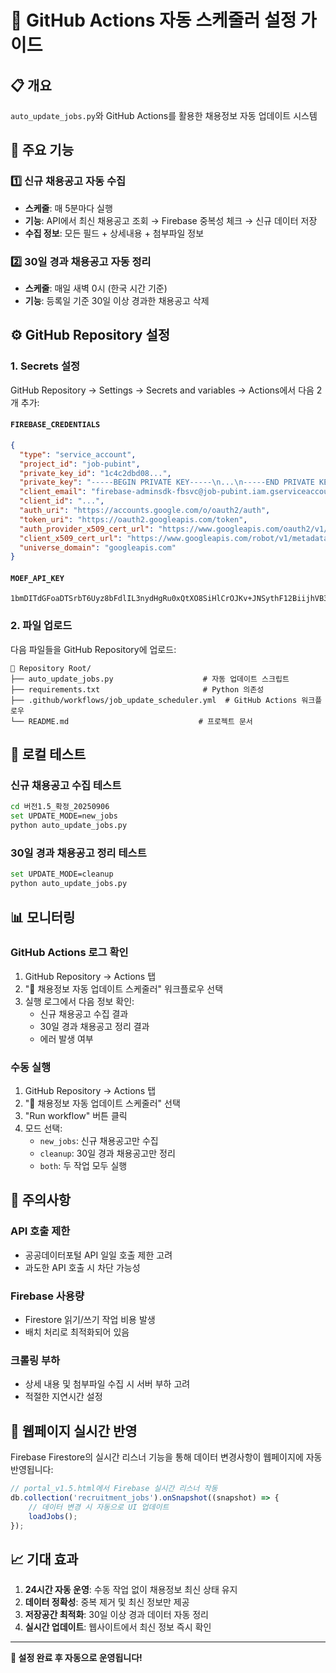 # 🚀 GitHub Actions 자동 스케줄러 설정 가이드

## 📋 개요
`auto_update_jobs.py`와 GitHub Actions를 활용한 채용정보 자동 업데이트 시스템

## 🎯 주요 기능

### 1️⃣ 신규 채용공고 자동 수집
- **스케줄**: 매 5분마다 실행
- **기능**: API에서 최신 채용공고 조회 → Firebase 중복성 체크 → 신규 데이터 저장
- **수집 정보**: 모든 필드 + 상세내용 + 첨부파일 정보

### 2️⃣ 30일 경과 채용공고 자동 정리
- **스케줄**: 매일 새벽 0시 (한국 시간 기준)
- **기능**: 등록일 기준 30일 이상 경과한 채용공고 삭제

## ⚙️ GitHub Repository 설정

### 1. Secrets 설정
GitHub Repository → Settings → Secrets and variables → Actions에서 다음 2개 추가:

#### `FIREBASE_CREDENTIALS`
```json
{
  "type": "service_account",
  "project_id": "job-pubint",
  "private_key_id": "1c4c2dbd08...",
  "private_key": "-----BEGIN PRIVATE KEY-----\n...\n-----END PRIVATE KEY-----\n",
  "client_email": "firebase-adminsdk-fbsvc@job-pubint.iam.gserviceaccount.com",
  "client_id": "...",
  "auth_uri": "https://accounts.google.com/o/oauth2/auth",
  "token_uri": "https://oauth2.googleapis.com/token",
  "auth_provider_x509_cert_url": "https://www.googleapis.com/oauth2/v1/certs",
  "client_x509_cert_url": "https://www.googleapis.com/robot/v1/metadata/x509/firebase-adminsdk-fbsvc%40job-pubint.iam.gserviceaccount.com",
  "universe_domain": "googleapis.com"
}
```

#### `MOEF_API_KEY`
```
1bmDITdGFoaDTSrbT6Uyz8bFdlIL3nydHgRu0xQtXO8SiHlCrOJKv+JNSythF12BiijhVB3qE96/4Jxr70zUNg==
```

### 2. 파일 업로드
다음 파일들을 GitHub Repository에 업로드:

```
📁 Repository Root/
├── auto_update_jobs.py                    # 자동 업데이트 스크립트
├── requirements.txt                       # Python 의존성
├── .github/workflows/job_update_scheduler.yml  # GitHub Actions 워크플로우
└── README.md                             # 프로젝트 문서
```

## 🔧 로컬 테스트

### 신규 채용공고 수집 테스트
```bash
cd 버전1.5_확정_20250906
set UPDATE_MODE=new_jobs
python auto_update_jobs.py
```

### 30일 경과 채용공고 정리 테스트
```bash
set UPDATE_MODE=cleanup
python auto_update_jobs.py
```

## 📊 모니터링

### GitHub Actions 로그 확인
1. GitHub Repository → Actions 탭
2. "🚀 채용정보 자동 업데이트 스케줄러" 워크플로우 선택
3. 실행 로그에서 다음 정보 확인:
   - 신규 채용공고 수집 결과
   - 30일 경과 채용공고 정리 결과
   - 에러 발생 여부

### 수동 실행
1. GitHub Repository → Actions 탭
2. "🚀 채용정보 자동 업데이트 스케줄러" 선택
3. "Run workflow" 버튼 클릭
4. 모드 선택:
   - `new_jobs`: 신규 채용공고만 수집
   - `cleanup`: 30일 경과 채용공고만 정리
   - `both`: 두 작업 모두 실행

## 🚨 주의사항

### API 호출 제한
- 공공데이터포털 API 일일 호출 제한 고려
- 과도한 API 호출 시 차단 가능성

### Firebase 사용량
- Firestore 읽기/쓰기 작업 비용 발생
- 배치 처리로 최적화되어 있음

### 크롤링 부하
- 상세 내용 및 첨부파일 수집 시 서버 부하 고려
- 적절한 지연시간 설정

## 🔄 웹페이지 실시간 반영

Firebase Firestore의 실시간 리스너 기능을 통해 데이터 변경사항이 웹페이지에 자동 반영됩니다:

```javascript
// portal_v1.5.html에서 Firebase 실시간 리스너 작동
db.collection('recruitment_jobs').onSnapshot((snapshot) => {
    // 데이터 변경 시 자동으로 UI 업데이트
    loadJobs();
});
```

## 📈 기대 효과

1. **24시간 자동 운영**: 수동 작업 없이 채용정보 최신 상태 유지
2. **데이터 정확성**: 중복 제거 및 최신 정보만 제공
3. **저장공간 최적화**: 30일 이상 경과 데이터 자동 정리
4. **실시간 업데이트**: 웹사이트에서 최신 정보 즉시 확인

---

**🎉 설정 완료 후 자동으로 운영됩니다!**